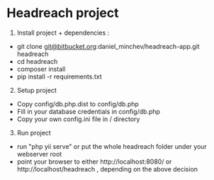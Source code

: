 # Headreach project  
  
1. Install project + dependencies :  
  * git clone git@bitbucket.org:daniel_minchev/headreach-app.git headreach  
  * cd headreach  
  * composer install  
  * pip install -r requirements.txt  
  
2. Setup project  
  * Copy config/db.php.dist to config/db.php  
  * Fill in your database credentials in config/db.php  
  * Copy your own config.ini file in / directory
  
3. Run project  
  * run "php yii serve" or put the whole headreach folder under your webserver root  
  * point your browser to either http://localhost:8080/ or http://localhost/headreach , depending on the above decision